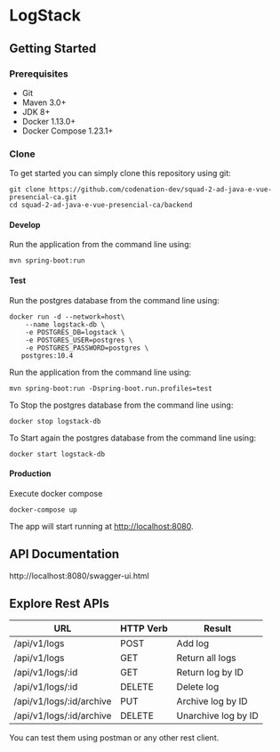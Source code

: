 # LogStack

## Getting Started

### Prerequisites
- Git
- Maven 3.0+
- JDK 8+
- Docker 1.13.0+
- Docker Compose 1.23.1+

### Clone

To get started you can simply clone this repository using git:
```
git clone https://github.com/codenation-dev/squad-2-ad-java-e-vue-presencial-ca.git
cd squad-2-ad-java-e-vue-presencial-ca/backend
```

#### Develop

Run the application from the command line using:
```
mvn spring-boot:run
```

#### Test

Run the postgres database from the command line using: 
```
docker run -d --network=host\
    --name logstack-db \
    -e POSTGRES_DB=logstack \
    -e POSTGRES_USER=postgres \
    -e POSTGRES_PASSWORD=postgres \
   postgres:10.4
```

Run the application from the command line using:
```
mvn spring-boot:run -Dspring-boot.run.profiles=test
```

To Stop the postgres database from the command line using:
```
docker stop logstack-db
```

To Start again the postgres database from the command line using:
```
docker start logstack-db
```

#### Production
Execute docker compose
```
docker-compose up
```

The app will start running at <http://localhost:8080>.

## API Documentation

http://localhost:8080/swagger-ui.html

## Explore Rest APIs

URL                        | HTTP Verb        | Result 
-------------------------- | ---------------- | -------------
/api/v1/logs               | POST             | Add log
/api/v1/logs               | GET              | Return all logs
/api/v1/logs/:id           | GET              | Return log by ID
/api/v1/logs/:id           | DELETE           | Delete log
/api/v1/logs/:id/archive   | PUT              | Archive log by ID
/api/v1/logs/:id/archive   | DELETE           | Unarchive log by ID

You can test them using postman or any other rest client.
